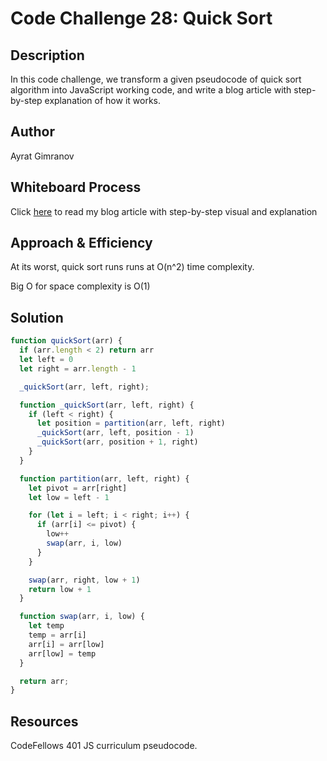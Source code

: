 # Code Challenge 28: Quick Sort

## Description

In this code challenge, we transform a given pseudocode of quick sort algorithm into JavaScript working code, and write a blog article with step-by-step explanation of how it works.

## Author

Ayrat Gimranov

## Whiteboard Process

Click [here](BLOG.md) to read my blog article with step-by-step visual and explanation

## Approach & Efficiency
<!-- What approach did you take? Why? What is the Big O space/time for this approach? -->

At its worst, quick sort runs runs at O(n^2) time complexity.

Big O for space complexity is O(1)

## Solution

```javascript
function quickSort(arr) {
  if (arr.length < 2) return arr
  let left = 0
  let right = arr.length - 1

  _quickSort(arr, left, right);

  function _quickSort(arr, left, right) {
    if (left < right) {
      let position = partition(arr, left, right)
      _quickSort(arr, left, position - 1)
      _quickSort(arr, position + 1, right)
    }
  }

  function partition(arr, left, right) {
    let pivot = arr[right]
    let low = left - 1

    for (let i = left; i < right; i++) {
      if (arr[i] <= pivot) {
        low++
        swap(arr, i, low)
      }
    }

    swap(arr, right, low + 1)
    return low + 1
  }

  function swap(arr, i, low) {
    let temp
    temp = arr[i]
    arr[i] = arr[low]
    arr[low] = temp
  }

  return arr;
}

```

## Resources

CodeFellows 401 JS curriculum pseudocode.

